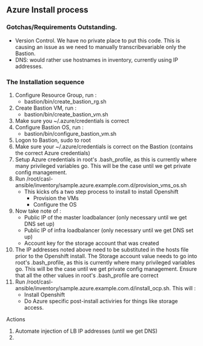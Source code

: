 ## Azure Install process

### Gotchas/Requirements Outstanding.

   * Version Control. We have no private place to put this code. This is causing an issue as we need to manually transcribevariable only the Bastion.
   * DNS: would rather use hostnames in inventory, currently using IP addresses.

### The Installation sequence
1. Configure Resource Group, run :
   * bastion/bin/create_bastion_rg.sh
2. Create Bastion VM, run :
   * bastion/bin/create_bastion_vm.sh
3. Make sure you ~/.azure/credentials is correct   
4. Configure Bastion OS, run :
   * bastion/bin/configure_bastion_vm.sh
5. Logon to Bastion, sudo to root
6. Make sure your ~/.azure/credentials is correct on the Bastion (contains the correct Azure credentials)
7. Setup Azure credentials in root's .bash_profile, as this is currently where many privileged variables go. This will be the case until we get private config management. 
8. Run /root/casl-ansible/inventory/sample.azure.example.com.d/provision_vms_os.sh
   * This kicks ofs a two step process to install to install Openshift
      * Provision the VMs
      * Configure the OS
9. Now take note of : 
   * Public IP of the master loadbalancer (only necessary until we get DNS set up)
   * Public IP of infra loadbalancer (only necessary until we get DNS set up)
   * Account key for the storage account that was created 
10. The IP addresses noted above need to be substituted in the hosts file prior to the Openshift install. 
The Storage account value needs to go into root's .bash_profile, as this is currently where many privileged variables go.
This will be the case until we get private config management. Ensure that all the other values in root's .bash_profile are correct
11. Run /root/casl-ansible/inventory/sample.azure.example.com.d/install_ocp.sh. This will :        
      * Install Openshift
      * Do Azure specific post-install activiries for things like storage access.
      
Actions
1. Automate injection of LB IP addresses (until we get DNS)
2.       
           
